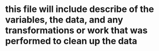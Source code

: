# this file will include describe of the variables, the data, and any transformations or work that was performed to clean up the data  